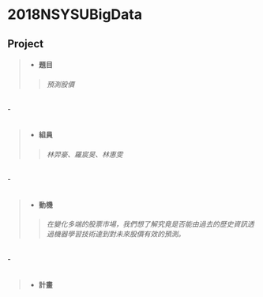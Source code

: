 # 2018NSYSUBigData
## Project
> * #### **題目**
>> ###### 預測股價
###### -
> * #### **組員**
>> ###### 林羿豪、羅宸旻、林惠雯
###### -
> * #### **動機**
>> ###### 在變化多端的股票市場，我們想了解究竟是否能由過去的歷史資訊透過機器學習技術達到對未來股價有效的預測。
###### -
> * #### **計畫**
